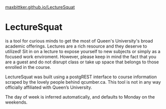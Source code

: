 [maxbittker.github.io/LectureSquat](maxbittker.github.io/LectureSquat)
# LectureSquat
is a tool for curious minds to get the most of Queen's University's broad academic offerings. Lectures are a rich resource and they deserve to utilized! Sit in on a lecture to expose yourself to new subjects or simply as a focused work enviroment. However, please keep in mind the fact that you are a guest and do not disrupt class or take up space that belongs to those enrolled in the course.

LectureSquat was built using a postgREST interface to course information scraped by the lovely people behind qcumber.ca. This tool is not in any way officially affiliated with Queen’s University. 

The day of week is inferred automatically, and defaults to Monday on the weekends.

